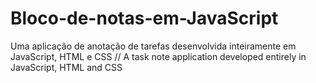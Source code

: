 # Bloco-de-notas-em-JavaScript
Uma aplicação de anotação de tarefas desenvolvida inteiramente em JavaScript, HTML e CSS // A task note application developed entirely in JavaScript, HTML and CSS
